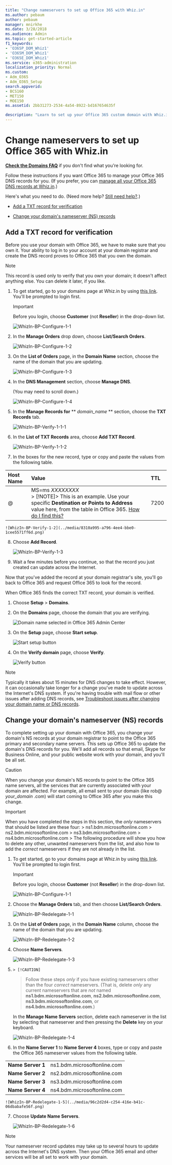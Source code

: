 ```yaml
---
title: "Change nameservers to set up Office 365 with Whiz.in"
ms.author: pebaum
author: pebaum
manager: mnirkhe
ms.date: 3/28/2018
ms.audience: Admin
ms.topic: get-started-article
f1_keywords:
- 'O365P_DOM_Whiz1'
- 'O365M_DOM_Whiz1'
- 'O365E_DOM_Whiz1'
ms.service: o365-administration
localization_priority: Normal
ms.custom:
- Adm_O365
- Adm_O365_Setup
search.appverid:
- BCS160
- MET150
- MOE150
ms.assetid: 2bb31273-2534-4a54-8922-bd167654635f

description: "Learn to set up your Office 365 custom domain with Whiz.in if you want Office 365 to manage your DNS records.  "
---
```


# Change nameservers to set up Office 365 with Whiz.in

 **[Check the Domains FAQ](../setup/domains-faq.md)** if you don't find what you're looking for. 
  
Follow these instructions if you want Office 365 to manage your Office 365 DNS records for you. (If you prefer, you can [manage all your Office 365 DNS records at Whiz.in](create-dns-records-at-whiz-in.md).)
  
Here's what you need to do. (Need more help? [Still need help?](change-nameservers-at-whiz-in.md#BKMK_NeedHelp).)
  
- [Add a TXT record for verification](change-nameservers-at-whiz-in.md#BKMK_verify)
    
- [Change your domain's nameserver (NS) records](change-nameservers-at-whiz-in.md#BKMK_nameservers)
    
## Add a TXT record for verification
<a name="BKMK_verify"> </a>

Before you use your domain with Office 365, we have to make sure that you own it. Your ability to log in to your account at your domain registrar and create the DNS record proves to Office 365 that you own the domain.
  
> [!NOTE]
> This record is used only to verify that you own your domain; it doesn't affect anything else. You can delete it later, if you like. 
  
1. To get started, go to your domains page at Whiz.in by using [this link](http://domain.whiz.in/). You'll be prompted to login first.
    
    > [!IMPORTANT]
    > Before you login, choose **Customer** (not **Reseller**) in the drop-down list. 
  
    ![WhizIn-BP-Configure-1-1](../media/23f281b0-69ff-483b-908b-beb6b9d7ee65.png)
  
2. In the **Manage Orders** drop down, choose **List/Search Orders**.
    
    ![WhizIn-BP-Configure-1-2](../media/9c9202b1-2463-40a1-ad0f-5e7800e70d6b.png)
  
3. On the **List of Orders** page, in the **Domain Name** section, choose the name of the domain that you are updating. 
    
    ![WhizIn-BP-Configure-1-3](../media/3c241f4f-2ce1-4286-90a2-959a40761b7e.png)
  
4. In the **DNS Management** section, choose **Manage DNS**.
    
    (You may need to scroll down.)
    
    ![WhizIn-BP-Configure-1-4](../media/f94b8ccc-e677-4825-b432-fc26781e1596.png)
  
5. In the **Manage Records for** ** *domain_name* ** section, choose the **TXT Records** tab. 
    
    ![WhizIn-BP-Verify-1-1-1](../media/541c2f15-cebf-472b-80c6-a4312fb65f10.png)
  
6. In the **List of TXT Records** area, choose **Add TXT Record**.
    
    ![WhizIn-BP-Verify-1-1-2](../media/1cdd1e12-da95-421c-ab9a-29ad317cbeae.png)
  
7. In the boxes for the new record, type or copy and paste the values from the following table.
    
|**Host Name**|**Value**|**TTL**|
|:-----|:-----|:-----|
|@  <br/> |MS=ms *XXXXXXXX*  <br/> > [!NOTE]> This is an example. Use your specific **Destination or Points to Address** value here, from the table in Office 365.           [How do I find this?](../get-help-with-domains/information-for-dns-records.md)          |7200  <br/> |
   
    ![WhizIn-BP-Verify-1-2](../media/8310a995-a796-4ee4-bbe0-1cee5571ff6d.png)
  
8. Choose **Add Record**.
    
    ![WhizIn-BP-Verify-1-3](../media/e0bb42b9-733e-4a51-8aec-a2a7c89f855b.png)
  
9. Wait a few minutes before you continue, so that the record you just created can update across the Internet.
    
Now that you've added the record at your domain registrar's site, you'll go back to Office 365 and request Office 365 to look for the record.
  
When Office 365 finds the correct TXT record, your domain is verified.
  
1. Choose **Setup** \> **Domains**.
    
2. On the **Domains** page, choose the domain that you are verifying. 
    
    ![Domain name selected in Office 365 Admin Center](../media/c61204f1-a025-448b-a2a1-c4d7abee7a06.png)
  
3. On the **Setup** page, choose **Start setup**.
    
    ![Start setup button](../media/5f6578af-ae32-49e8-b283-ec2d080420da.png)
  
4. On the **Verify domain** page, choose **Verify**.
    
    ![Verify button](../media/c256ab1d-03f2-498e-bb63-19e4d49a6b97.png)
  
> [!NOTE]
>  Typically it takes about 15 minutes for DNS changes to take effect. However, it can occasionally take longer for a change you've made to update across the Internet's DNS system. If you're having trouble with mail flow or other issues after adding DNS records, see [Troubleshoot issues after changing your domain name or DNS records](../get-help-with-domains/find-and-fix-issues.md). 
  
## Change your domain's nameserver (NS) records
<a name="BKMK_nameservers"> </a>

To complete setting up your domain with Office 365, you change your domain's NS records at your domain registrar to point to the Office 365 primary and secondary name servers. This sets up Office 365 to update the domain's DNS records for you. We'll add all records so that email, Skype for Business Online, and your public website work with your domain, and you'll be all set.
  
> [!CAUTION]
> When you change your domain's NS records to point to the Office 365 name servers, all the services that are currently associated with your domain are affected. For example, all email sent to your domain (like rob@ *your_domain*  .com) will start coming to Office 365 after you make this change. 
  
> [!IMPORTANT]
>  When you have completed the steps in this section, the  *only*  nameservers that should be listed are these four: >  ns1.bdm.microsoftonline.com >  ns2.bdm.microsoftonline.com >  ns3.bdm.microsoftonline.com >  ns4.bdm.microsoftonline.com >  The following procedure will show you how to delete any other, unwanted nameservers from the list, and also how to add the  *correct*  nameservers if they are not already in the list. 
  
1. To get started, go to your domains page at Whiz.in by using [this link](http://domain.whiz.in/). You'll be prompted to login first.
    
    > [!IMPORTANT]
    > Before you login, choose **Customer** (not **Reseller**) in the drop-down list. 
  
    ![WhizIn-BP-Configure-1-1](../media/23f281b0-69ff-483b-908b-beb6b9d7ee65.png)
  
2. Choose the **Manage Orders** tab, and then choose **List/Search Orders**.
    
    ![WhizIn-BP-Redelegate-1-1](../media/d673fd3c-1b93-4c9b-a27e-f1fdbbb914a8.png)
  
3. On the **List of Orders** page, in the **Domain Name** column, choose the name of the domain that you are updating. 
    
    ![WhizIn-BP-Redelegate-1-2](../media/da372b8e-c0f5-4595-82e6-237a4588d9ca.png)
  
4. Choose **Name Servers**.
    
    ![WhizIn-BP-Redelegate-1-3](../media/f447dfa7-e765-4cea-a66c-8042980f15ab.png)
  
5.     > [!CAUTION]
    > Follow these steps  *only*  if you have existing nameservers other than the four  *correct*  nameservers. (That is, delete  *only*  any current nameservers that are  *not*  named **ns1.bdm.microsoftonline.com**, **ns2.bdm.microsoftonline.com**, **ns3.bdm.microsoftonline.com**, or **ns4.bdm.microsoftonline.com**.) 
  
    In the **Manage Name Servers** section, delete each nameserver in the list by selecting that nameserver and then pressing the **Delete** key on your keyboard. 
    
    ![WhizIn-BP-Redelegate-1-4](../media/310243be-8b29-464f-a9d0-23a49846c2de.png)
  
6. In the **Name Server 1** to **Name Server 4** boxes, type or copy and paste the Office 365 nameserver values from the following table. 
    
|||
|:-----|:-----|
|**Name Server 1** <br/> |ns1.bdm.microsoftonline.com  <br/> |
|**Name Server 2** <br/> |ns2.bdm.microsoftonline.com  <br/> |
|**Name Server 3** <br/> |ns3.bdm.microsoftonline.com  <br/> |
|**Name Server 4** <br/> |ns4.bdm.microsoftonline.com  <br/> |
   
    ![WhizIn-BP-Redelegate-1-5](../media/96c2d2d4-c254-416e-b41c-06dbabafe56f.png)
  
7. Choose **Update Name Servers**.
    
    ![WhizIn-BP-Redelegate-1-6](../media/a059851e-6783-4a15-9c38-83c28975c24f.png)
  
> [!NOTE]
> Your nameserver record updates may take up to several hours to update across the Internet's DNS system. Then your Office 365 email and other services will be all set to work with your domain. 
  
